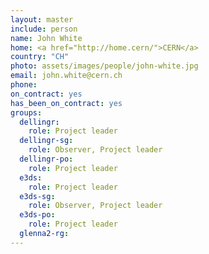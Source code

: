 ```yaml
---
layout: master
include: person
name: John White
home: <a href="http://home.cern/">CERN</a>
country: "CH"
photo: assets/images/people/john-white.jpg
email: john.white@cern.ch
phone:
on_contract: yes
has_been_on_contract: yes
groups:
  dellingr:
    role: Project leader
  dellingr-sg:
    role: Observer, Project leader
  dellingr-po:
    role: Project leader
  e3ds:
    role: Project leader
  e3ds-sg:
    role: Observer, Project leader
  e3ds-po:
    role: Project leader
  glenna2-rg:
---
```

